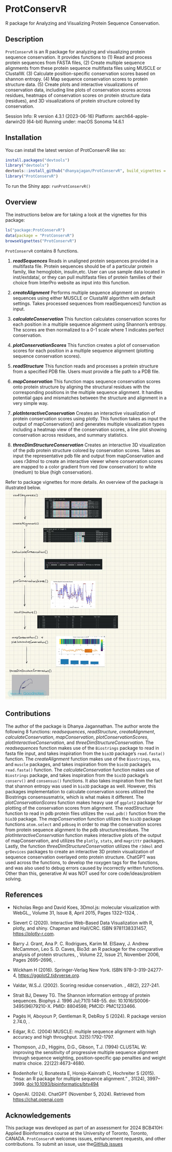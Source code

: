 
<!-- README.md is generated from README.Rmd. Please edit that file -->

# ProtConservR

R package for Analyzing and Visualizing Protein Sequence Conservation.
<!-- badges: start --> <!-- badges: end -->

## Description

`ProtConservR` is an R package for analyzing and visualizing protein
sequence conservation. It provides functions to (1) Read and process
protein sequences from FASTA files, (2) Create multiple sequence
alignments from these protein sequence multifasta files using MUSCLE or
ClustalW. (3) Calculate position-specific conservation scores based on
shannon entropy. (4) Map sequence conservation scores to protein
structure data. (5) Create plots and interactive visualizations of
conservation data, including line plots of conservation scores across
residues, heatmaps of conservation scores on protein structure data
(residues), and 3D visualizations of protein structure colored by
conservation.

Session Info: 
R version 4.3.1 (2023-06-16)
Platform: aarch64-apple-darwin20 (64-bit)
Running under: macOS Sonoma 14.6.1

## Installation

You can install the latest version of ProtConservR like so:

``` r
install.packages("devtools")
library("devtools")
devtools::install_github("dhanyajagan/ProtConservR", build_vignettes = TRUE)
library("ProtConservR")
```

To run the Shiny app: `runProtConservR()`

## Overview

The instructions below are for taking a look at the vignettes for this
package:

``` r
ls("package:ProtConservR")
data(package = "ProtConservR") 
browseVignettes("ProtConservR")
```

`ProtConservR` contains 8 functions.

1.  ***readSequences*** Reads in unaligned protein sequences provided in
    a multifasta file. Protein sequences should be of a particular
    protein family, like hemoglobin, insulin,etc. User can use sample
    data located in inst/extdata/, or they can pull multifasta files of
    protein families of their choice from InterPro website as input into
    this function.

2.  ***createAlignment*** Performs multiple sequence alignment on
    protein sequences using either MUSCLE or ClustalW algorithm with
    default settings. Takes processed sequences from readSequences()
    function as input.

3.  ***calculateConservation*** This function calculates conservation
    scores for each position in a multiple sequence alignment using
    Shannon’s entropy. The scores are then normalized to a 0-1 scale
    where 1 indicates perfect conservation.

4.  ***plotConservationScores*** This function creates a plot of
    conservation scores for each position in a multiple sequence
    alignment (plotting sequence conservation scores).

5.  ***readStructure*** This function reads and processes a protein
    structure from a specified PDB file. Users must provide a file path
    to a PDB file.

6.  ***mapConservation*** This function maps sequence conservation
    scores onto protein structure by aligning the structural residues
    with the corresponding positions in the multiple sequence alignment.
    It handles potential gaps and mismatches between the structure and
    alignment in a very simple way.

7.  ***plotInteractiveConservation*** Creates an interactive
    visualization of protein conservation scores using plotly. This
    function takes as input the output of mapConservation() and
    generates multiple visualization types including a heatmap view of
    the conservation scores, a line plot showing conservation across
    residues, and summary statistics.

8.  ***threeDimStructureConservation*** Creates an interactive 3D
    visualization of the pdb protein structure colored by conservation
    scores. Takes as input the representative pdb file and output from
    mapConservation and uses r3dmol to create an interactive viewer
    where conservation scores are mapped to a color gradient from red
    (low conservation) to white (medium) to blue (high conservation).

Refer to package vignettes for more details. An overview of the package
is illustrated below. ![](./inst/extdata/Dhanya_Overview.png)

## Contributions

The author of the package is Dhanya Jagannathan. The author wrote the
following 8 functions: *readsequences*, *readStructure*,
*createAlignment*, *calculateConservation*, *mapConservation*,
*plotConservationScores*, *plotInteractiveConservation*, and
*threeDimStructureConservation*. The *readsequences* function makes use
of the `Biostrings` package to read in fasta file input, and takes
inspiration from the `bio3D` package’s `read.fasta()` function. The
*createAlignment* function makes use of the `Biostrings`, `msa`, and
`muscle` packages, and takes inspiration from the `bio3D` package’s
`read.fasta()` function. The *calculateConservation* function makes use
of `Biostrings` package, and takes inspiration from the `bio3D`
package’s `conserv()` and `consensus()` functions. It also takes
inspiration from the fact that shannon entropy was used in `bio3D`
package as well. However, this packages implementation to calculate
conservation scores utilized the Biostrings consensusmatrix, which is
what makes it different. The *plotConservationScores* function makes
heavy use of `ggplot2` package for plotting of the conservation scores
from alignment. The *readStructure* function to read in pdb protein
files utilizes the `read.pdb()` function from the `bio3D` package. The
*mapConservation* function utilizes the `bio3D` package functions
`atom.select` and `pdbseq` in order to map the conservation scores from
protein sequence alignment to the pdb structure/residues. The
*plotInteractiveConservation* function makes interactive plots of the
output of mapConservation, and utilizes the `plotly`, `stats`, and
`magrittr` packages. Lastly, the function
*threeDimStructureConservation* utilizes the `r3dmol` and `grDevices`
packages to create an interactive 3D protein visualization of sequence
conservation overlayed onto protein structure. ChatGPT was used across
the functions, to develop the roxygen tags for the functions, and was
also used to debug errors caused by incorrectly written functions. Other
than this, generative AI was NOT used for core code/ideas/problem
solving.

## References

- Nicholas Rego and David Koes, 3Dmol.js: molecular visualization with
  WebGL,, Volume 31, Issue 8, April 2015, Pages 1322–1324, .

- Sievert C (2020). Interactive Web-Based Data Visualization with R,
  plotly, and shiny. Chapman and Hall/CRC. ISBN 9781138331457,
  <https://plotly-r.com>.

- Barry J. Grant, Ana P. C. Rodrigues, Karim M. ElSawy, J. Andrew
  McCammon, Leo S. D. Caves, Bio3d: an R package for the comparative
  analysis of protein structures, , Volume 22, Issue 21, November 2006,
  Pages 2695–2696, .

- Wickham H (2016). Springer-Verlag New York. ISBN 978-3-319-24277-4,
  <https://ggplot2.tidyverse.org>.

- Valdar, W.S.J. (2002). Scoring residue conservation. , 48(2), 227-241.

- Strait BJ, Dewey TG. The Shannon information entropy of protein
  sequences. Biophys J. 1996 Jul;71(1):148-55. doi:
  10.1016/S0006-3495(96)79210-X. PMID: 8804598; PMCID: PMC1233466.

- Pagès H, Aboyoun P, Gentleman R, DebRoy S (2024). R package version
  2.74.0, .

- Edgar, R.C. (2004) MUSCLE: multiple sequence alignment with high
  accuracy and high throughput. 32(5):1792-1797.

- Thompson, J.D., Higgins, D.G., Gibson, T.J. (1994) CLUSTAL W:
  improving the sensitivity of progressive multiple sequence alignment
  through sequence weighting, position-specific gap penalties and weight
  matrix choice. 22(22):4673-4680.

- Bodenhofer U, Bonatesta E, Horejs-Kainrath C, Hochreiter S (2015).
  “msa: an R package for multiple sequence alignment.” , 31(24),
  3997–3999. <doi:10.1093/bioinformatics/btv494>

- OpenAI. (2024). ChatGPT (November 5, 2024). Retrieved from
  <https://chat.openai.com>

## Acknowledgements

This package was developed as part of an assessment for 2024 BCB410H:
Applied Bioinformatics course at the University of Toronto, Toronto,
CANADA. `ProtConservR` welcomes issues, enhancement requests, and other
contributions. To submit an issue, use the[GitHub
issues](https://github.com/dhanyajagan/ProtConservR/issues)

